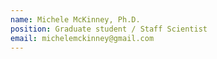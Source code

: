 ```yaml
---
name: Michele McKinney, Ph.D.
position: Graduate student / Staff Scientist
email: michelemckinney@gmail.com
---
```

